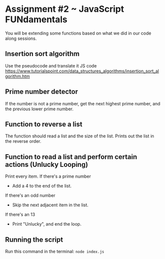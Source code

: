 # Assignment #2 ~ JavaScript FUNdamentals

You will be extending some functions based on what we did in our code along sessions.

## Insertion sort algorithm

Use the pseudocode and translate it JS code
<https://www.tutorialspoint.com/data_structures_algorithms/insertion_sort_algorithm.htm>

## Prime number detector

If the number is not a prime number, get the next highest prime number, and the previous lower prime number.

## Function to reverse a list

The function should read a list and the size of the list.
Prints out the list in the reverse order.

## Function to read a list and perform certain actions (Unlucky Looping)

Print every item.
If there's a prime number

* Add a 4 to the end of the list.

If there's an odd number

* Skip the next adjacent item in the list.

If there's an 13

* Print "Unlucky", and end the loop.

## Running the script

Run this command in the terminal: `node index.js`
